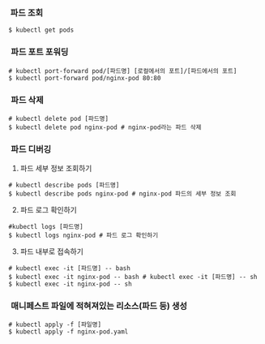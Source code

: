 ###  파드 조회
```
$ kubectl get pods
```
### ![✅](data:image/gif;base64,R0lGODlhAQABAIAAAP///wAAACH5BAEAAAAALAAAAAABAAEAAAICRAEAOw==) 파드 포트 포워딩
```
# kubectl port-forward pod/[파드명] [로컬에서의 포트]/[파드에서의 포트]
$ kubectl port-forward pod/nginx-pod 80:80
```

### ![✅](data:image/gif;base64,R0lGODlhAQABAIAAAP///wAAACH5BAEAAAAALAAAAAABAAEAAAICRAEAOw==) 파드 삭제
```
# kubectl delete pod [파드명] 
$ kubectl delete pod nginx-pod # nginx-pod라는 파드 삭제
```

### ![✅](data:image/gif;base64,R0lGODlhAQABAIAAAP///wAAACH5BAEAAAAALAAAAAABAAEAAAICRAEAOw==) 파드 디버깅

1. 파드 세부 정보 조회하기
```
# kubectl describe pods [파드명] 
$ kubectl describe pods nginx-pod # nginx-pod 파드의 세부 정보 조회
```
2. 파드 로그 확인하기
```
#kubectl logs [파드명] 
$ kubectl logs nginx-pod # 파드 로그 확인하기
```

3. 파드 내부로 접속하기
```
# kubectl exec -it [파드명] -- bash 
$ kubectl exec -it nginx-pod -- bash # kubectl exec -it [파드명] -- sh 
$ kubectl exec -it nginx-pod -- sh
```

### ![✅](data:image/gif;base64,R0lGODlhAQABAIAAAP///wAAACH5BAEAAAAALAAAAAABAAEAAAICRAEAOw==) 매니페스트 파일에 적혀져있는 리소스(파드 등) 생성
```
# kubectl apply -f [파일명] 
$ kubectl apply -f nginx-pod.yaml
```

